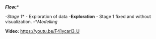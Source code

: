 ***Flow:****

-*Stage 1** - Exploration of data 
-**Exploration** - Stage 1 fixed and without visualization.
-**Modelling*

**Video:**  https://youtu.be/F41ycarl3_U
